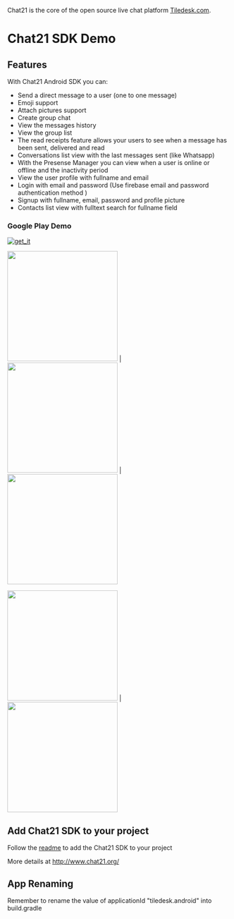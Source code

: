 Chat21 is the core of the open source live chat platform [Tiledesk.com](http://www.tiledesk.com).

# Chat21 SDK Demo 

## Features

With Chat21 Android SDK you can:

- Send a direct message to a user (one to one message)
- Emoji support
- Attach pictures support
- Create group chat
- View the messages history
- View the group list
- The read receipts feature allows your users to see when a message has been sent, delivered and read
- Conversations list view with the last messages sent (like Whatsapp)
- With the Presense Manager you can view when a user is online or offline and the inactivity period
- View the user profile with fullname and email
- Login with email and password (Use firebase email and password authentication method )
- Signup with fullname, email, password and profile picture
- Contacts list view with fulltext search for fullname field

### Google Play Demo

[![get_it](http://evolvex.it/mobyx/images/nav/gplay-blk.png)](https://play.google.com/store/apps/details?id=chat21.android.demo)

<img src="https://github.com/chat21/chat21-android-demo/blob/master/resources/screen1.png" width="250"> | <img src="https://github.com/chat21/chat21-android-demo/blob/master/resources/screen2.png" width="250"> | <img src="https://github.com/chat21/chat21-android-demo/blob/master/resources/screen3.png" width="250">

<img src="https://github.com/chat21/chat21-android-demo/blob/master/resources/screen4.png" width="250"> | <img src="https://github.com/chat21/chat21-android-demo/blob/master/resources/screen5.png" width="250">


## Add Chat21 SDK to your project

Follow the [readme](https://github.com/chat21/chat21-android-sdk/blob/master/README.md) to add the Chat21 SDK to your project

More details at http://www.chat21.org/

## App Renaming
Remember to rename the value of applicationId "tiledesk.android" into build.gradle
